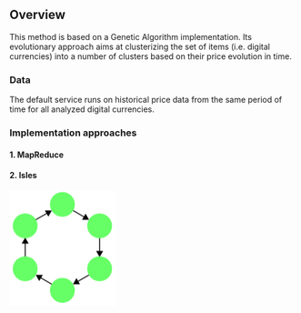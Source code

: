 ## Overview

This method is based on a Genetic Algorithm implementation. Its evolutionary approach aims at
clusterizing the set of items (i.e. digital currencies) into a number of clusters based on their price evolution in time.

### Data

The default service runs on historical price data from the same period of time for all analyzed digital currencies.

### Implementation approaches

#### 1. MapReduce

#### 2. Isles

![isles](images/isles-orientedGraph.png)
